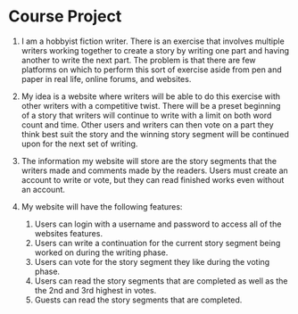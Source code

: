 # Course Project

1. I am a hobbyist fiction writer. There is an exercise that involves multiple writers working together to create a story by writing one part and having another to write the next part. The problem is that there are few platforms on which to perform this sort of exercise aside from pen and paper in real life, online forums, and websites.

1. My idea is a website where writers will be able to do this exercise with other writers with a competitive twist. There will be a preset beginning of a story that writers will continue to write with a limit on both word count and time. Other users and writers can then vote on a part they think best suit the story and the winning story segment will be continued upon for the next set of writing.

1. The information my website will store are the story segments that the writers made and comments made by the readers. Users must create an account to write or vote, but they can read finished works even without an account.

1. My website will have the following features:

   1. Users can login with a username and password to access all of the websites features.
   1. Users can write a continuation for the current story segment being worked on during the writing phase.
   1. Users can vote for the story segment they like during the voting phase.
   1. Users can read the story segments that are completed as well as the the 2nd and 3rd highest in votes.
   1. Guests can read the story segments that are completed.
